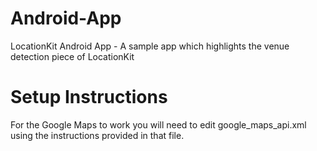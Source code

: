 # Android-App
LocationKit Android App - A sample app which highlights the venue detection piece of LocationKit

# Setup Instructions

For the Google Maps to work you will need to edit google_maps_api.xml using the instructions provided in that file.


